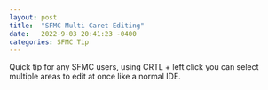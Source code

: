 ```yaml
---
layout: post
title:  "SFMC Multi Caret Editing"
date:   2022-9-03 20:41:23 -0400
categories: SFMC Tip
---
```


Quick tip for any SFMC users, using CRTL + left click you can select multiple areas to edit at once like a normal IDE.
